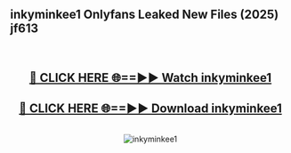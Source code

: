 <h2>inkyminkee1 Onlyfans Leaked New Files (2025) jf613</h2>
<br>
<div align="center">
<h2><a href="https://mediafiles.top/inkyminkee1&ref=git" rel="nofollow">🔴 CLICK HERE 🌐==►► Watch inkyminkee1</a></h2>
<h2><a href="https://mediafiles.top/inkyminkee1&ref=git" rel="nofollow">🔴 CLICK HERE 🌐==►► Download inkyminkee1</a></h2>
<br>
<a href="https://mediafiles.top/inkyminkee1&ref=git" rel="nofollow" data-target="animated-image.originalLink"><img src="https://i.ibb.co.com/xMMVF88/686577567.gif" alt="inkyminkee1" style="max-width: 100%; display: inline-block;" data-target="animated-image.originalImage"></a>
</div>
<br>
<br>